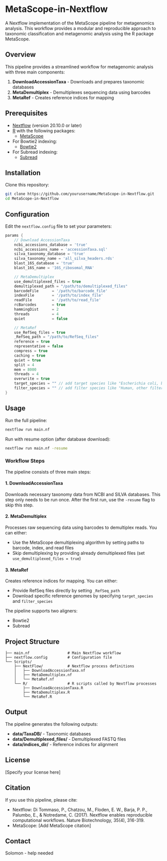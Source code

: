 # MetaScope-in-Nextflow

A Nextflow implementation of the MetaScope pipeline for metagenomics analysis. This workflow provides a modular and reproducible approach to taxonomic classification and metagenomic analysis using the R package MetaScope.

## Overview

This pipeline provides a streamlined workflow for metagenomic analysis with three main components:

1. **DownloadAccessionTaxa** - Downloads and prepares taxonomic databases
2. **MetaDemultiplex** - Demultiplexes sequencing data using barcodes
3. **MetaRef** - Creates reference indices for mapping

## Prerequisites

- [Nextflow](https://www.nextflow.io/) (version 20.10.0 or later)
- [R](https://www.r-project.org/) with the following packages:
  - [MetaScope](https://bioconductor.org/packages/release/bioc/html/MetaScope.html)
- For Bowtie2 indexing:
  - [Bowtie2](http://bowtie-bio.sourceforge.net/bowtie2/index.shtml)
- For Subread indexing:
  - [Subread](http://subread.sourceforge.net/)

## Installation

Clone this repository:

```bash
git clone https://github.com/yourusername/MetaScope-in-Nextflow.git
cd MetaScope-in-Nextflow
```

## Configuration

Edit the `nextflow.config` file to set your parameters:

```groovy
params {
    // Download AccessionTaxa
    ncbi_accessions_database = 'true'
    ncbi_accessions_name = 'accessionTaxa.sql'
    silva_taxonomy_database = 'true'
    silva_taxonomy_name = 'all_silva_headers.rds'
    blast_16S_database = 'true'
    blast_16S_name = '16S_ribosomal_RNA'

    // MetaDemultiplex
    use_demultiplexed_files = true
    demultiplexed_path = "/path/to/demultiplexed_files"
    barcodeFile      = '/path/to/barcode_file'
    indexFile        = '/path/to/index_file'
    readFile         = '/path/to/read_file'
    rcBarcodes       = true
    hammingDist      = 2
    threads          = 4
    quiet            = false

    // MetaRef
    use_RefSeq_files = true
    _RefSeq_path = "/path/to/RefSeq_files"
    reference = true
    representative = false
    compress = true
    caching = true
    quiet = true
    split = 4
    mem = 8000
    threads = 4
    overwrite = true
    target_species = "" // add target species like "Escherichia coli, bacteria, archaea"
    filter_species = "" // add filter species like "Human, other filter species"
}
```

## Usage

Run the full pipeline:

```bash
nextflow run main.nf
```

Run with resume option (after database download):

```bash
nextflow run main.nf -resume
```

### Workflow Steps

The pipeline consists of three main steps:

#### 1. DownloadAccessionTaxa

Downloads necessary taxonomy data from NCBI and SILVA databases. This step only needs to be run once. After the first run, use the `-resume` flag to skip this step.

#### 2. MetaDemultiplex

Processes raw sequencing data using barcodes to demultiplex reads. You can either:
- Use the MetaScope demultiplexing algorithm by setting paths to barcode, index, and read files
- Skip demultiplexing by providing already demultiplexed files (set `use_demultiplexed_files = true`)

#### 3. MetaRef

Creates reference indices for mapping. You can either:
- Provide RefSeq files directly by setting `_RefSeq_path`
- Download specific reference genomes by specifying `target_species` and `filter_species`

The pipeline supports two aligners:
- Bowtie2
- Subread

## Project Structure

```
├── main.nf                 # Main Nextflow workflow
├── nextflow.config         # Configuration file
└── Scripts/
    ├── NextFlow/           # Nextflow process definitions
    │   ├── DownloadAccessionTaxa.nf
    │   ├── MetaDemultiplex.nf
    │   └── MetaRef.nf
    └── R/                  # R scripts called by Nextflow processes
        ├── DownloadAccessionTaxa.R
        ├── MetaDemultiplex.R
        └── MetaRef.R
```

## Output

The pipeline generates the following outputs:

- **data/TaxaDB/** - Taxonomic databases
- **data/Demultiplexed_files/** - Demultiplexed FASTQ files
- **data/indices_dir/** - Reference indices for alignment

## License

[Specify your license here]

## Citation

If you use this pipeline, please cite:

- Nextflow: Di Tommaso, P., Chatzou, M., Floden, E. W., Barja, P. P., Palumbo, E., & Notredame, C. (2017). Nextflow enables reproducible computational workflows. Nature Biotechnology, 35(4), 316-319.
- MetaScope: [Add MetaScope citation]

## Contact

Solomon - help needed 
